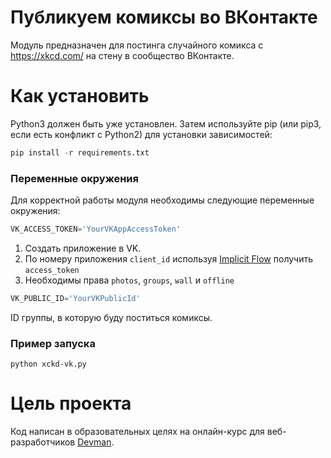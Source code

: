 # Публикуем комиксы во ВКонтакте
Модуль предназначен для постинга случайного комикса с https://xkcd.com/ на стену в сообщество ВКонтакте.


# Как установить

Python3 должен быть уже установлен. Затем используйте pip (или pip3, если есть конфликт с Python2) для установки зависимостей:

```Python
pip install -r requirements.txt
```

### Переменные окружения
Для корректной работы модуля необходимы следующие переменные окружения:

```Python
VK_ACCESS_TOKEN='YourVKAppAccessToken'
```
1. Создать приложение в VK.
2. По номеру приложения `client_id` используя [Implicit Flow](https://dev.vk.com/api/access-token/implicit-flow-user) получить `access_token`
3. Необходимы права `photos`, `groups`, `wall` и `offline`

```Python
VK_PUBLIC_ID='YourVKPublicId'
```
ID группы, в которую буду поститься комиксы.

### Пример запуска

```
python xckd-vk.py
``` 

# Цель проекта

Код написан в образовательных целях на онлайн-курс для веб-разработчиков [Devman](https://dvmn.org/).
